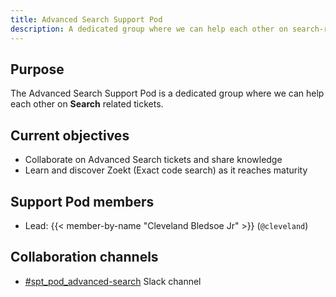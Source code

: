 ```yaml
---
title: Advanced Search Support Pod
description: A dedicated group where we can help each other on search-related tickets.
---
```


## Purpose

The Advanced Search Support Pod is a dedicated group where we can help each other on **Search** related tickets.

## Current objectives

- Collaborate on Advanced Search tickets and share knowledge
- Learn and discover Zoekt (Exact code search) as it reaches maturity

## Support Pod members

- Lead: {{< member-by-name "Cleveland Bledsoe Jr" >}} (`@cleveland`)

## Collaboration channels

- [#spt_pod_advanced-search](https://example_company.slack.com/archives/C05M99TRDHV) Slack channel
